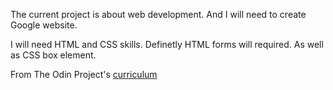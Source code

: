 The current project is about web development. And I will need to create Google website.

I will need HTML and CSS skills. Definetly HTML forms will required. As well as CSS box element.

From The Odin Project's [curriculum](http://www.theodinproject.com/courses/web-development-101/lessons/html-css)

